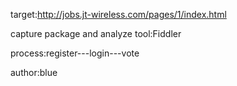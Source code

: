 target:http://jobs.jt-wireless.com/pages/1/index.html

capture package and analyze tool:Fiddler

process:register---login---vote

author:blue